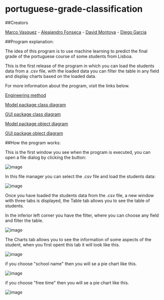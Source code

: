 # portuguese-grade-classification

##Creators

[Marco Vasquez](https://github.com/MarcoFidelVasquezRivera) - [Aleajandro Fonseca](https://github.com/AlejandroFonseca25) - [David Montoya](https://github.com/DSMontoyaP) - [Diego Garcia](https://github.com/Diego-ds)

##Program explanation:

The idea of this program is to use machine learning to predict the final grade of the portuguese course of some students from Lisboa.

This is the first release of the program in which you can load the students data from a .csv file, with the loaded data you can filter the table in any field and display charts based on the loaded data.

For more information about the program, visit the links below.

[Engineering method](https://github.com/MarcoFidelVasquezRivera/portuguese-grade-classification/blob/develop/docs/Método%20de%20Ingeniería%20-%20portuguese%20grade%20classification.pdf)

[Model package class diagram](https://github.com/MarcoFidelVasquezRivera/portuguese-grade-classification/blob/develop/docs/LoadData%20Branch%20ClassDiagram.pdf)

[GUI package class diagram](https://github.com/MarcoFidelVasquezRivera/portuguese-grade-classification/blob/develop/docs/GUI%20class%20diagram.pdf)

[Model package object diagram](https://github.com/MarcoFidelVasquezRivera/portuguese-grade-classification/blob/develop/docs/LoadData%20Branch%20ObjectDiagram.pdf)

[GUI package object diagram](https://github.com/MarcoFidelVasquezRivera/portuguese-grade-classification/blob/develop/docs/GUI%20Diagram%20Object.pdf)

##How the program works:

This is the first window you see when the program is executed, you can open a file dialog by clicking the button:

![image](https://user-images.githubusercontent.com/54712482/115126396-52ea6000-9f94-11eb-9cd0-295f1e5da682.png)

In this file manager you can select the .csv file and load the students data:

![image](https://user-images.githubusercontent.com/54712482/115126425-84632b80-9f94-11eb-9fea-a0fb5553dfac.png)

Once you have loaded the students data from the .csv file, a new window with three tabs is displayed, the Table tab allows you to see the table of students.

In the inferior left corner you have the filter, where you can choose any field and filter the table.

![image](https://user-images.githubusercontent.com/54712482/115126579-a6a97900-9f95-11eb-9161-f07bb97836a3.png)

The Charts tab allows you to see the information of some aspects of the student, when you first opent this tab it will look like this.

![image](https://user-images.githubusercontent.com/54719844/115127523-c2fce400-9f9c-11eb-83e3-7d888e8c1aa6.png)

if you choose "school name" then you will se a pie chart like this.

![image](https://user-images.githubusercontent.com/54719844/115127543-ef186500-9f9c-11eb-90c0-d3df0011d95c.png)

if you choose "free time" then you will se a pie chart like this.

![image](https://user-images.githubusercontent.com/54719844/115127568-18d18c00-9f9d-11eb-8500-c93d1c86a2db.png)
